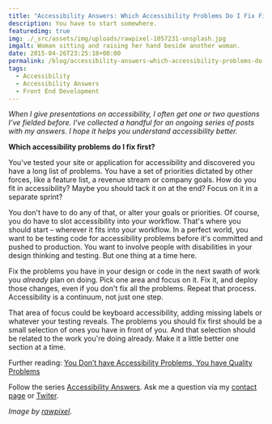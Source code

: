 ```yaml
---
title: "Accessibility Answers: Which Accessibility Problems Do I Fix First?"
description: You have to start somewhere.
featuredimg: true
img: ./_src/assets/img/uploads/rawpixel-1057231-unsplash.jpg
imgalt: Woman sitting and raising her hand beside another woman.
date: 2015-04-26T23:25:18+00:00
permalink: /blog/accessibility-answers-which-accessibility-problems-do-i-fix-first/
tags:
  - Accessibility
  - Accessibility Answers
  - Front End Development
---
```


_When I give presentations on accessibility, I often get one or two questions I’ve fielded before. I’ve collected a handful for an ongoing series of posts with my answers. I hope it helps you understand accessibility better._

**Which accessibility problems do I fix first?**

You've tested your site or application for accessibility and discovered you have a long list of problems. You have a set of priorities dictated by other forces, like a feature list, a revenue stream or company goals. How do you fit in accessibility? Maybe you should tack it on at the end? Focus on it in a separate sprint?

You don't have to do any of that, or alter your goals or priorities. Of course, you do have to slot accessibility into your workflow. That's where you should start – wherever it fits into your workflow. In a perfect world, you want to be testing code for accessibility problems before it's committed and pushed to production. You want to involve people with disabilities in your design thinking and testing. But one thing at a time here.

Fix the problems you have in your design or code in the next swath of work you _already_ plan on doing. Pick one area and focus on it. Fix it, and deploy those changes, even if you don't fix all the problems. Repeat that process. Accessibility is a continuum, not just one step.

That area of focus could be keyboard accessibility, adding missing labels or whatever your testing reveals. The problems you should fix first should be a small selection of ones you have in front of you. And that selection should be related to the work you're doing already. Make it a little better one section at a time.

Further reading: [You Don’t have Accessibility Problems, You have Quality Problems](http://www.karlgroves.com/2015/01/01/you-dont-have-accessibility-problems-you-have-quality-problems/)

Follow the series [Accessibility Answers](http://davidakennedy.com/tag/accessibility-answers/). Ask me a question via my [contact page](/contact/) or [Twiter](https://twitter.com/DavidAKennedy).

_Image by [rawpixel](https://unsplash.com/photos/Gx_o9dbqf34t)._
